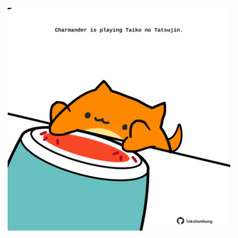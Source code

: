 <!-- built at 10/05/2023, 11:01:00 UTC -->
<p align="center">
  <img width="500" height="500" src="./ReadmeImage.svg">
</p>
